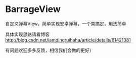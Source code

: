 

# BarrageView
自定义弹幕View，简单实现安卓弹幕，一个类搞定，用法简单

具体实现思路请看博客 http://blog.csdn.net/iamdingruihaha/article/details/61421381

有问题欢迎多多反馈，相信我们会做的更好）
